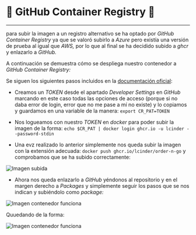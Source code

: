 


# :whale2: GitHub Container Registry :whale2:

---

para subir la imagen a un registro alternativo se ha optado por *GitHub Container Registry* ya que se valoró subirlo a *Azure* pero existía una versión de prueba al igual que *AWS,* por lo que al final se ha decidido subido a *ghcr* y enlazarlo a *GitHub.*

A continuación se demuestra cómo se despliega nuestro contenedor a *GitHub Container Registry:*

Se  siguen los siguientes pasos incluidos en la [documentación oficial](https://docs.github.com/es/free-pro-team@latest/packages/getting-started-with-github-container-registry/migrating-to-github-container-registry-for-docker-images):

- Creamos un *TOKEN* desde el apartado *Developer Settings* en *GitHub* marcando en este caso todas las opciones de acceso (porque si no daba error de login, error que no me pase a mí no existe) y lo copiamos y guardamos en una variable de la manera: `export CR_PAT=TOKEN`

- Nos logueamos con nuestro *TOKEN* en *docker* para poder subir la imagen de la forma: `echo $CR_PAT | docker login ghcr.io -u lcinder --password-stdin`

-  Una evz realizado lo anterior simplemente nos queda subir la imagen con la extensión adecuada: `docker push ghcr.io/lcinder/order-n-go` y comprobamos que se ha subido correctamente:

![Imagen subida](https://github.com/LCinder/Order-n-Go/blob/master/docs/img/ghcr.PNG)

- Ahora nos queda enlazarlo a *GitHub* yéndonos al repositorio y en el margen derecho a *Packages* y simplemente seguir los pasos que se nos indican y subiéndolo como *package:*

![Imagen contenedor funciona](https://github.com/LCinder/Order-n-Go/blob/master/docs/img/ghcrPackage.PNG)

Quuedando de la forma:


![Imagen contenedor funciona](https://github.com/LCinder/Order-n-Go/blob/master/docs/img/ghcrEnlazadoGithub.PNG)

